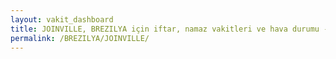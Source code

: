```yaml
---
layout: vakit_dashboard
title: JOINVILLE, BREZILYA için iftar, namaz vakitleri ve hava durumu - ilçe/eyalet seç
permalink: /BREZILYA/JOINVILLE/
---
```


<script type="text/javascript">
  var GLOBAL_COUNTRY = 'BREZILYA';
  var GLOBAL_CITY = 'JOINVILLE';
  var GLOBAL_STATE = '';
  var lat = 72;
  var lon = 21;
</script>
